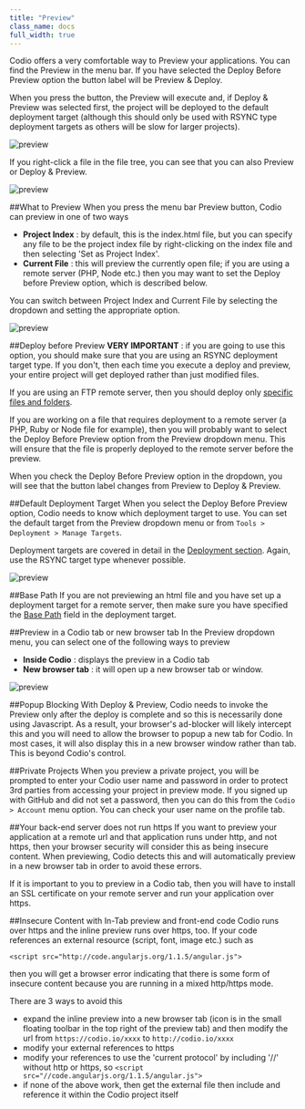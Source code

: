 ```yaml
---
title: "Preview"
class_name: docs
full_width: true
---
```


Codio offers a very comfortable way to Preview your applications. You can find the Preview in the menu bar. If you have selected the Deploy Before Preview option the button label will be Preview & Deploy.

When you press the button, the Preview will execute and, if Deploy & Preview was selected first, the project will be deployed to the default deployment target (although this should only be used with RSYNC type deployment targets as others will be slow for larger projects).

![preview](/img/docs/preview-deploy.png)

If you right-click a file in the file tree, you can see that you can also Preview or Deploy & Preview.

![preview](/img/docs/preview-deploy-right-click.png)

##What to Preview
When you press the menu bar Preview button, Codio can preview in one of two ways

- **Project Index** : by default, this is the index.html file, but you can specify any file to be the project index file by right-clicking on the index file and then selecting 'Set as Project Index'.
- **Current File** : this will preview the currently open file; if you are using a remote server (PHP, Node etc.) then you may want to set the Deploy before Preview option, which is described below.

You can switch between Project Index and Current File by selecting the dropdown and setting the appropriate option.

![preview](/img/docs/preview-what.png)

##Deploy before Preview
**VERY IMPORTANT** : if you are going to use this option, you should make sure that you are using an RSYNC deployment target type. If you don't, then each time you execute a deploy and preview, your entire project will get deployed rather than just modified files.

If you are using an FTP remote server, then you should deploy only [specific files and folders](/docs/deployment/specific-files).

If you are working on a file that requires deployment to a remote server (a PHP, Ruby or Node file for example), then you will probably want to select the Deploy Before Preview option from the Preview dropdown menu. This will ensure that the file is properly deployed to the remote server before the preview.

When you check the Deploy Before Preview option in the dropdown, you will see that the button label changes from Preview to Deploy & Preview.

##Default Deployment Target
When you select the Deploy Before Preview option, Codio needs to know which deployment target to use. You can set the default target from the Preview dropdown menu or from `Tools > Deployment > Manage Targets`.

Deployment targets are covered in detail in the [Deployment section](/docs/deployment). Again, use the RSYNC target type whenever possible.

![preview](/img/docs/preview-default.png)

##Base Path
If you are not previewing an html file and you have set up a deployment target for a remote server, then make sure you have specified the [Base Path](/docs/deployment/basepath) field in the deployment target.

##Preview in a Codio tab or new browser tab
In the Preview dropdown menu, you can select one of the following ways to preview

- **Inside Codio** : displays the preview in a Codio tab
- **New browser tab** : it will open up a new browser tab or window.

![preview](/img/docs/preview-where.png)

##Popup Blocking
With Deploy & Preview, Codio needs to invoke the Preview only after the deploy is complete and so this is necessarily done using Javascript. As a result, your browser's ad-blocker will likely intercept this and you will need to allow the browser to popup a new tab for Codio. In most cases, it will also display this in a new browser window rather than tab. This is beyond Codio's control.

##Private Projects
When you preview a private project, you will be prompted to enter your Codio user name and password in order to protect 3rd parties from accessing your project in preview mode. If you signed up with GitHub and did not set a password, then you can do this from the `Codio > Account` menu option. You can check your user name on the profile tab.

##Your back-end server does not run https
If you want to preview your application at a remote url and that application runs under http, and not https, then your browser security will consider this as being insecure content. When previewing, Codio detects this and will automatically preview in a new browser tab in order to avoid these errors.

If it is important to you to preview in a Codio tab, then you will have to install an SSL certificate on your remote server and run your application over https.

##Insecure Content with In-Tab preview and front-end code
Codio runs over https and the inline preview runs over https, too. If your code references an external resource (script, font, image etc.) such as

	<script src="http://code.angularjs.org/1.1.5/angular.js">

then you will get a browser error indicating that there is some form of insecure content because you are running in a mixed http/https mode.

There are 3 ways to avoid this

- expand the inline preview into a new browser tab (icon is in the small floating toolbar in the top right of the preview tab) and then modify the url from `https://codio.io/xxxx` to `http://codio.io/xxxx`
- modify your external references to https
- modify your references to use the 'current protocol' by including '//' without http or https, so `<script src="//code.angularjs.org/1.1.5/angular.js">`
- if none of the above work, then get the external file then include and reference it within the Codio project itself




